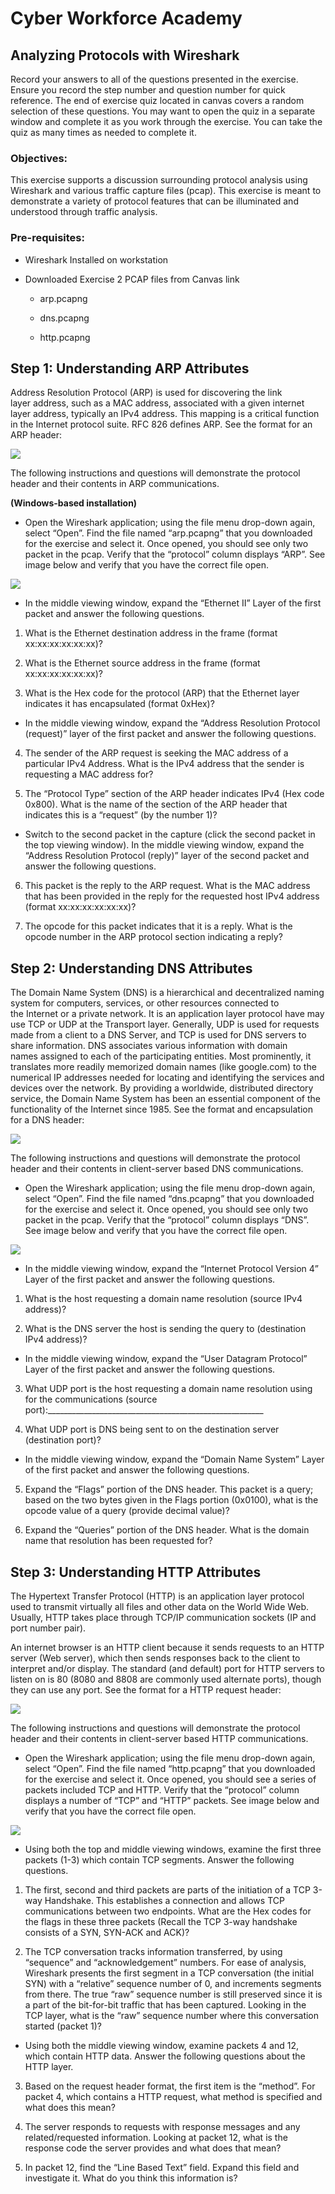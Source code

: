 Cyber Workforce Academy
=======================

Analyzing Protocols with Wireshark
----------------------------------

Record your answers to all of the questions presented in the exercise. Ensure
you record the step number and question number for quick reference. The end of
exercise quiz located in canvas covers a random selection of these questions.
You may want to open the quiz in a separate window and complete it as you work
through the exercise. You can take the quiz as many times as needed to complete
it.

### Objectives:

This exercise supports a discussion surrounding protocol analysis using
Wireshark and various traffic capture files (pcap). This exercise is meant to
demonstrate a variety of protocol features that can be illuminated and
understood through traffic analysis.

### Pre-requisites:

-   Wireshark Installed on workstation

-   Downloaded Exercise 2 PCAP files from Canvas link

    -   arp.pcapng

    -   dns.pcapng

    -   http.pcapng

Step 1: Understanding ARP Attributes
------------------------------------

Address Resolution Protocol (ARP) is used for discovering the link
layer address, such as a MAC address, associated with a given internet
layer address, typically an IPv4 address. This mapping is a critical function in
the Internet protocol suite. RFC 826 defines ARP. See the format for an ARP
header:

![](media/9775c3616a4fd55f43afd1582443f3c1.jpg)

The following instructions and questions will demonstrate the protocol header
and their contents in ARP communications.

**(Windows-based installation)**

-   Open the Wireshark application; using the file menu drop-down again, select
    “Open”. Find the file named “arp.pcapng” that you downloaded for the
    exercise and select it. Once opened, you should see only two packet in the
    pcap. Verify that the “protocol” column displays “ARP”. See image below and
    verify that you have the correct file open.

![](media/52efcf9227c0fccf010ba0f1d5924db0.png)

-   In the middle viewing window, expand the “Ethernet II” Layer of the first
    packet and answer the following questions.

1.  What is the Ethernet destination address in the frame (format
    xx:xx:xx:xx:xx:xx)?

2.  What is the Ethernet source address in the frame (format xx:xx:xx:xx:xx:xx)?

3.  What is the Hex code for the protocol (ARP) that the Ethernet layer
    indicates it has encapsulated (format 0xHex)?

-   In the middle viewing window, expand the “Address Resolution Protocol
    (request)” layer of the first packet and answer the following questions.

4.  The sender of the ARP request is seeking the MAC address of a particular
    IPv4 Address. What is the IPv4 address that the sender is requesting a
    MAC address for?

5.  The “Protocol Type” section of the ARP header indicates IPv4 (Hex code
    0x800). What is the name of the section of the ARP header that indicates
    this is a “request” (by the number 1)?

-   Switch to the second packet in the capture (click the second packet in the
    top viewing window). In the middle viewing window, expand the “Address
    Resolution Protocol (reply)” layer of the second packet and answer the
    following questions.

6.  This packet is the reply to the ARP request. What is the MAC address
    that has been provided in the reply for the requested host IPv4 address
    (format xx:xx:xx:xx:xx:xx)?

7.  The opcode for this packet indicates that it is a reply. What is the
    opcode number in the ARP protocol section indicating a reply?

Step 2: Understanding DNS Attributes
------------------------------------

The Domain Name System (DNS) is a hierarchical and decentralized naming system
for computers, services, or other resources connected to the Internet or a
private network. It is an application layer protocol have may use TCP or UDP at
the Transport layer. Generally, UDP is used for requests made from a client to a
DNS Server, and TCP is used for DNS servers to share information. DNS associates
various information with domain names assigned to each of the participating
entities. Most prominently, it translates more readily memorized domain names
(like google.com) to the numerical IP addresses needed for locating and
identifying the services and devices over the network. By providing a
worldwide, distributed directory service, the Domain Name System has been an
essential component of the functionality of the Internet since 1985. See the
format and encapsulation for a DNS header:

![](media/2822e359ff3127a2ccb3b33cbb604048.png)

The following instructions and questions will demonstrate the protocol header
and their contents in client-server based DNS communications.

-   Open the Wireshark application; using the file menu drop-down again, select
    “Open”. Find the file named “dns.pcapng” that you downloaded for the
    exercise and select it. Once opened, you should see only two packet in the
    pcap. Verify that the “protocol” column displays “DNS”. See image below and
    verify that you have the correct file open.

![](media/7f47b133ca446b2bef797a003134cd0a.png)

-   In the middle viewing window, expand the “Internet Protocol Version 4” Layer
    of the first packet and answer the following questions.

  1.  What is the host requesting a domain name resolution (source IPv4
        address)?

  2.  What is the DNS server the host is sending the query to (destination
        IPv4 address)?

-   In the middle viewing window, expand the “User Datagram Protocol” Layer of
    the first packet and answer the following questions.

  3.  What UDP port is the host requesting a domain name resolution using for
        the communications (source
        port):_____________________________________________________\_

  4.  What UDP port is DNS being sent to on the destination server
        (destination port)?

-   In the middle viewing window, expand the “Domain Name System” Layer of the
    first packet and answer the following questions.

  5.  Expand the “Flags” portion of the DNS header. This packet is a query;
        based on the two bytes given in the Flags portion (0x0100), what is the
        opcode value of a query (provide decimal value)?

  6.  Expand the “Queries” portion of the DNS header. What is the domain name
        that resolution has been requested for?

Step 3: Understanding HTTP Attributes
-------------------------------------

The Hypertext Transfer Protocol (HTTP) is an application layer protocol used to
transmit virtually all files and other data on the World Wide Web. Usually, HTTP
takes place through TCP/IP communication sockets (IP and port number pair).

An internet browser is an HTTP client because it sends requests to an HTTP
server (Web server), which then sends responses back to the client to interpret
and/or display. The standard (and default) port for HTTP servers to listen on is
80 (8080 and 8808 are commonly used alternate ports), though they can use any
port. See the format for a HTTP request header:

![](media/285ed86f48e1ad646b68c0364f14a0ad.jpg)

The following instructions and questions will demonstrate the protocol header
and their contents in client-server based HTTP communications.

-   Open the Wireshark application; using the file menu drop-down again, select
    “Open”. Find the file named “http.pcapng” that you downloaded for the
    exercise and select it. Once opened, you should see a series of packets
    included TCP and HTTP. Verify that the “protocol” column displays a number
    of “TCP” and “HTTP” packets. See image below and verify that you have the
    correct file open.

![](media/78d2baf7806e7286b19dd214a387d100.png)

-   Using both the top and middle viewing windows, examine the first three
    packets (1-3) which contain TCP segments. Answer the following questions.

  1.  The first, second and third packets are parts of the initiation of a TCP
        3-way Handshake. This establishes a connection and allows TCP
        communications between two endpoints. What are the Hex codes for the
        flags in these three packets (Recall the TCP 3-way handshake consists of
        a SYN, SYN-ACK and ACK)?

  2.  The TCP conversation tracks information transferred, by using “sequence”
        and “acknowledgement” numbers. For ease of analysis, Wireshark presents
        the first segment in a TCP conversation (the initial SYN) with a
        “relative” sequence number of 0, and increments segments from there. The
        true “raw” sequence number is still preserved since it is a part of the
        bit-for-bit traffic that has been captured. Looking in the TCP layer,
        what is the “raw” sequence number where this conversation started
        (packet 1)?

-   Using both the middle viewing window, examine packets 4 and 12, which
    contain HTTP data. Answer the following questions about the HTTP layer.

  3.  Based on the request header format, the first item is the “method”. For
        packet 4, which contains a HTTP request, what method is specified and
        what does this mean?

  4.  The server responds to requests with response messages and any
        related/requested information. Looking at packet 12, what is the
        response code the server provides and what does that mean?

  5.  In packet 12, find the “Line Based Text” field. Expand this field and
        investigate it. What do you think this information is?
